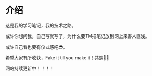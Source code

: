 # 介绍
这是我的学习笔记，我的技术之路。

或许你想问我，自己写就写了，为什么要TM把笔记放到网上来害人匪浅。

或许自己看也要有仪式感吧😎。

希望大家有所收获，Fake it till you make it！共勉💪🏻

网站持续更新中！！！！

